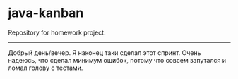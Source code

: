 # java-kanban
Repository for homework project.

----------------------------------------------------------------------------------------

Добрый день/вечер. Я наконец таки сделал этот спринт. Очень надеюсь, что сделал минимум ошибок, потому что совсем запутался и ломал голову с тестами.  
